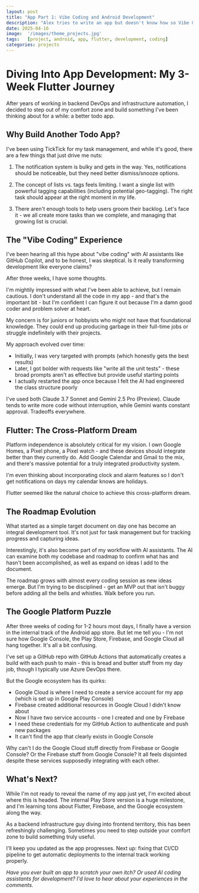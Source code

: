 ```yaml
---
layout: post
title: "App Part 1: Vibe Coding and Android Development"
description: "Alex tries to write an app but doesn't know how so Vibe Coding to the rescue!"
date: 2025-04-16
image:  '/images/theme_projects.jpg'
tags:   [project, android, app, flutter, development, coding]
categories: projects
---
```


# Diving Into App Development: My 3-Week Flutter Journey

After years of working in backend DevOps and infrastructure automation, I decided to step out of my comfort zone and build something I've been thinking about for a while: a better todo app.

## Why Build Another Todo App?

I've been using TickTick for my task management, and while it's good, there are a few things that just drive me nuts:

1. The notification system is bulky and gets in the way. Yes, notifications should be noticeable, but they need better dismiss/snooze options.

2. The concept of lists vs. tags feels limiting. I want a single list with powerful tagging capabilities (including potential geo-tagging). The right task should appear at the right moment in my life.

3. There aren't enough tools to help users groom their backlog. Let's face it - we all create more tasks than we complete, and managing that growing list is crucial.

## The "Vibe Coding" Experience

I've been hearing all this hype about "vibe coding" with AI assistants like GitHub Copilot, and to be honest, I was skeptical. Is it really transforming development like everyone claims?

After three weeks, I have some thoughts.

I'm mightily impressed with what I've been able to achieve, but I remain cautious. I don't understand all the code in my app - and that's the important bit - but I'm confident I can figure it out because I'm a damn good coder and problem solver at heart.

My concern is for juniors or hobbyists who might not have that foundational knowledge. They could end up producing garbage in their full-time jobs or struggle indefinitely with their projects.

My approach evolved over time:

- Initially, I was very targeted with prompts (which honestly gets the best results)
- Later, I got bolder with requests like "write all the unit tests" - these broad prompts aren't as effective but provide useful starting points
- I actually restarted the app once because I felt the AI had engineered the class structure poorly

I've used both Claude 3.7 Sonnet and Gemini 2.5 Pro (Preview). Claude tends to write more code without interruption, while Gemini wants constant approval. Tradeoffs everywhere.

## Flutter: The Cross-Platform Dream

Platform independence is absolutely critical for my vision. I own Google Homes, a Pixel phone, a Pixel watch - and these devices should integrate better than they currently do. Add Google Calendar and Gmail to the mix, and there's massive potential for a truly integrated productivity system.

I'm even thinking about incorporating clock and alarm features so I don't get notifications on days my calendar knows are holidays.

Flutter seemed like the natural choice to achieve this cross-platform dream.

## The Roadmap Evolution

What started as a simple target document on day one has become an integral development tool. It's not just for task management but for tracking progress and capturing ideas.

Interestingly, it's also become part of my workflow with AI assistants. The AI can examine both my codebase and roadmap to confirm what has and hasn't been accomplished, as well as expand on ideas I add to the document.

The roadmap grows with almost every coding session as new ideas emerge. But I'm trying to be disciplined - get an MVP out that isn't buggy before adding all the bells and whistles. Walk before you run.

## The Google Platform Puzzle

After three weeks of coding for 1-2 hours most days, I finally have a version in the internal track of the Android app store. But let me tell you - I'm not sure how Google Console, the Play Store, Firebase, and Google Cloud all hang together. It's all a bit confusing.

I've set up a GitHub repo with GitHub Actions that automatically creates a build with each push to main - this is bread and butter stuff from my day job, though I typically use Azure DevOps there.

But the Google ecosystem has its quirks:

- Google Cloud is where I need to create a service account for my app (which is set up in Google Play Console)
- Firebase created additional resources in Google Cloud I didn't know about
- Now I have two service accounts - one I created and one by Firebase
- I need these credentials for my GitHub Action to authenticate and push new packages
- It can't find the app that clearly exists in Google Console

Why can't I do the Google Cloud stuff directly from Firebase or Google Console? Or the Firebase stuff from Google Console? It all feels disjointed despite these services supposedly integrating with each other.

## What's Next?

While I'm not ready to reveal the name of my app just yet, I'm excited about where this is headed. The internal Play Store version is a huge milestone, and I'm learning tons about Flutter, Firebase, and the Google ecosystem along the way.

As a backend infrastructure guy diving into frontend territory, this has been refreshingly challenging. Sometimes you need to step outside your comfort zone to build something truly useful.

I'll keep you updated as the app progresses. Next up: fixing that CI/CD pipeline to get automatic deployments to the internal track working properly.

*Have you ever built an app to scratch your own itch? Or used AI coding assistants for development? I'd love to hear about your experiences in the comments.*

